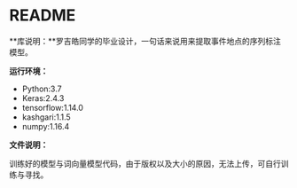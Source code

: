 # README

**库说明：**罗吉皓同学的毕业设计，一句话来说用来提取事件地点的序列标注模型。

**运行环境：** 

- Python:3.7
- Keras:2.4.3
- tensorflow:1.14.0
- kashgari:1.1.5
- numpy:1.16.4

**文件说明：**

训练好的模型与词向量模型代码，由于版权以及大小的原因，无法上传，可自行训练与寻找。


